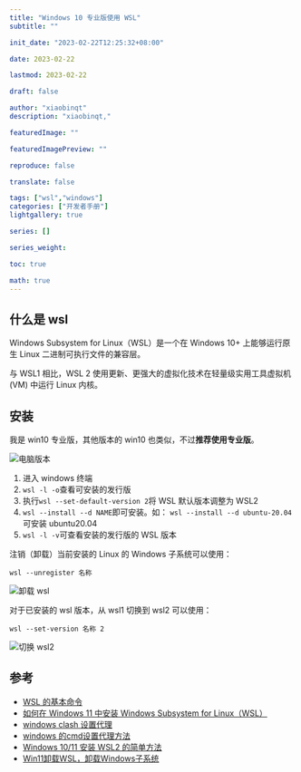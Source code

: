 ```yaml
---
title: "Windows 10 专业版使用 WSL"
subtitle: ""

init_date: "2023-02-22T12:25:32+08:00"

date: 2023-02-22

lastmod: 2023-02-22

draft: false

author: "xiaobinqt"
description: "xiaobinqt,"

featuredImage: ""

featuredImagePreview: ""

reproduce: false

translate: false

tags: ["wsl","windows"]
categories: ["开发者手册"]
lightgallery: true

series: []

series_weight:

toc: true

math: true
---
```


<!-- author： xiaobinqt -->
<!-- email： xiaobinqt@163.com -->
<!-- https://xiaobinqt.github.io -->
<!-- https://www.xiaobinqt.cn -->

## 什么是 wsl

Windows Subsystem for Linux（WSL）是一个在 Windows 10+ 上能够运行原生 Linux 二进制可执行文件的兼容层。

与 WSL1 相比，WSL 2 使用更新、更强大的虚拟化技术在轻量级实用工具虚拟机 (VM) 中运行 Linux 内核。

## 安装

我是 win10 专业版，其他版本的 win10 也类似，不过**推荐使用专业版**。

![](https://cdn.xiaobinqt.cn/xiaobinqt.io/20230320/a15dfa3e82854382859261a104cd8f3c.png '电脑版本')

1. 进入 windows 终端
2. `wsl -l -o`查看可安装的发行版
3. 执行`wsl --set-default-version 2`将 WSL 默认版本调整为 WSL2
4. `wsl --install --d NAME`即可安装。如： `wsl --install --d ubuntu-20.04`可安装 ubuntu20.04
5. `wsl -l -v`可查看安装的发行版的 WSL 版本

注销（卸载）当前安装的 Linux 的 Windows 子系统可以使用：

```shell
wsl --unregister 名称
```

![](https://cdn.xiaobinqt.cn/xiaobinqt.io/20230320/0808f63a623d4c44aa9971e854b7f2e5.png?imageView2/0/q/75|watermark/2/text/eGlhb2JpbnF0/font/dmlqYXlh/fontsize/1000/fill/IzVDNUI1Qg==/dissolve/52/gravity/SouthEast/dx/15/dy/15 '卸载 wsl')

对于已安装的 wsl 版本，从 wsl1 切换到 wsl2 可以使用：

```shell
wsl --set-version 名称 2
```

![](https://cdn.xiaobinqt.cn/xiaobinqt.io/20230222/38eff9e474cc40b0a43068cec25fe08a.png?imageView2/0/q/75|watermark/2/text/eGlhb2JpbnF0/font/dmlqYXlh/fontsize/1000/fill/IzVDNUI1Qg==/dissolve/52/gravity/SouthEast/dx/15/dy/15 '切换 wsl2')

## 参考

+ [WSL 的基本命令](https://learn.microsoft.com/zh-cn/windows/wsl/basic-commands)
+ [如何在 Windows 11 中安装 Windows Subsystem for Linux（WSL）](https://www.sysgeek.cn/windows-11-install-windows-subsystem-for-linux/)
+ [windows clash 设置代理](https://gist.github.com/libChan/3a804a46b532cc326a2ee55b27e8ac19)
+ [windows 的cmd设置代理方法](https://blog.csdn.net/SHERLOCKSALVATORE/article/details/123599042)
+ [Windows 10/11 安装 WSL2 的简单方法](https://www.jianshu.com/p/6e7488440db2)
+ [Win11卸载WSL，卸载Windows子系统](https://blog.csdn.net/admans/article/details/125071913)